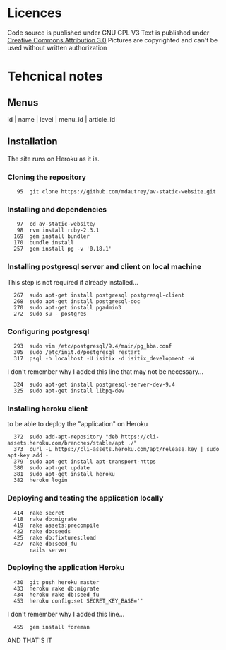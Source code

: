 # Licences
Code source is published under GNU GPL V3
Text is published under [Creative Commons Attribution 3.0](https://creativecommons.org/licenses/by/3.0/)
Pictures are copyrighted and can't be used without written authorization

# Tehcnical notes
## Menus

id | name | level | menu_id | article_id

## Installation
The site runs on Heroku as it is.
### Cloning the repository
```
   95  git clone https://github.com/mdautrey/av-static-website.git
```
### Installing and dependencies
```
   97  cd av-static-website/
   98  rvm install ruby-2.3.1
  169  gem install bundler
  170  bundle install
  257  gem install pg -v '0.18.1'
```
### Installing postgresql server and client on local machine
This step is not required if already installed...
```
  267  sudo apt-get install postgresql postgresql-client
  268  sudo apt-get install postgresql-doc
  270  sudo apt-get install pgadmin3
  272  sudo su - postgres
```
### Configuring postgresql
```
  293  sudo vim /etc/postgresql/9.4/main/pg_hba.conf 
  305  sudo /etc/init.d/postgresql restart
  317  psql -h localhost -U isitix -d isitix_development -W
```
I don't remember why I added this line that may not be necessary...
```
  324  sudo apt-get install postgresql-server-dev-9.4
  325  sudo apt-get install libpq-dev
```
### Installing heroku client
to be able to deploy the "application" on Heroku
```
  372  sudo add-apt-repository "deb https://cli-assets.heroku.com/branches/stable/apt ./"
  373  curl -L https://cli-assets.heroku.com/apt/release.key | sudo apt-key add -
  379  sudo apt-get install apt-transport-https
  380  sudo apt-get update
  381  sudo apt-get install heroku
  382  heroku login
```
### Deploying and testing the application locally
```
  414  rake secret
  418  rake db:migrate
  419  rake assets:precompile
  422  rake db:seeds
  425  rake db:fixtures:load
  427  rake db:seed_fu
       rails server
```
### Deploying the application Heroku
```
  430  git push heroku master
  433  heroku rake db:migrate
  434  heroku rake db:seed_fu
  453  heroku config:set SECRET_KEY_BASE=''
```
I don't remember why I added this line...
```
  455  gem install foreman
```

AND THAT'S IT
